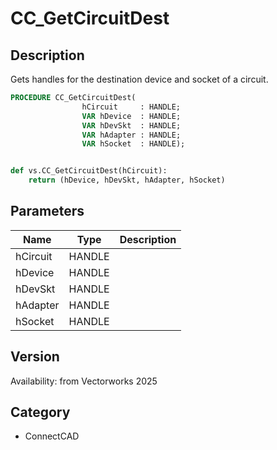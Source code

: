 # CC_GetCircuitDest

## Description
Gets handles for the destination device and socket of a circuit.

```pascal
PROCEDURE CC_GetCircuitDest(
				hCircuit     : HANDLE;
				VAR hDevice  : HANDLE;
				VAR hDevSkt  : HANDLE;
				VAR hAdapter : HANDLE;
				VAR hSocket  : HANDLE);
```

```python

def vs.CC_GetCircuitDest(hCircuit):
    return (hDevice, hDevSkt, hAdapter, hSocket)
```

## Parameters
|Name|Type|Description|
|---|---|---|
|hCircuit|HANDLE||
|hDevice|HANDLE||
|hDevSkt|HANDLE||
|hAdapter|HANDLE||
|hSocket|HANDLE||

## Version
Availability: from Vectorworks 2025
## Category
* ConnectCAD

